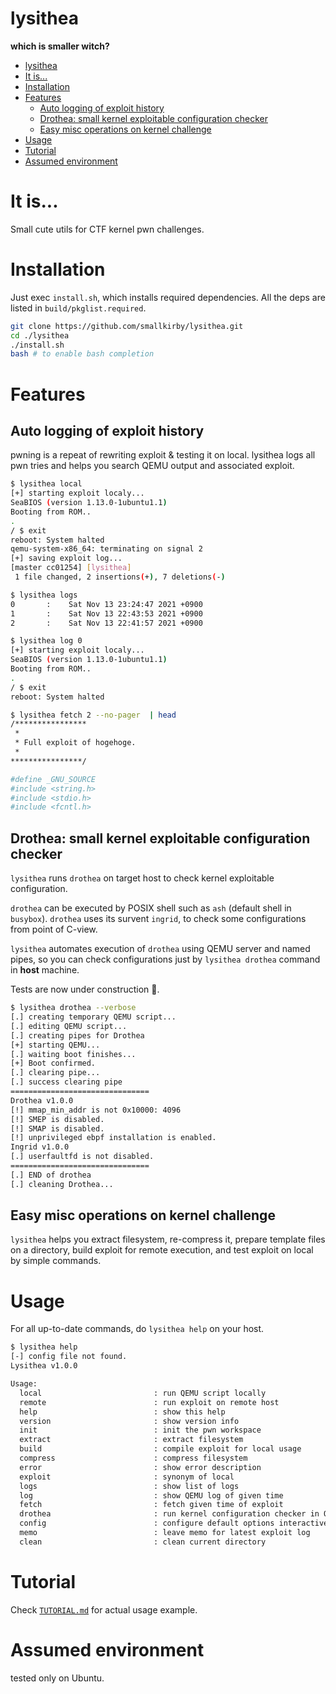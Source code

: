 # lysithea

**which is smaller witch?**

- [lysithea](#lysithea)
- [It is...](#it-is)
- [Installation](#installation)
- [Features](#features)
  - [Auto logging of exploit history](#auto-logging-of-exploit-history)
  - [Drothea: small kernel exploitable configuration checker](#drothea-small-kernel-exploitable-configuration-checker)
  - [Easy misc operations on kernel challenge](#easy-misc-operations-on-kernel-challenge)
- [Usage](#usage)
- [Tutorial](#tutorial)
- [Assumed environment](#assumed-environment)


# It is...

Small cute utils for CTF kernel pwn challenges.  

# Installation

Just exec `install.sh`, which installs required dependencies. All the deps are listed in `build/pkglist.required`.

```install.sh
git clone https://github.com/smallkirby/lysithea.git
cd ./lysithea
./install.sh
bash # to enable bash completion
```

# Features

## Auto logging of exploit history

pwning is a repeat of rewriting exploit & testing it on local. lysithea logs all pwn tries and helps you search QEMU output and associated exploit.

```logging.sh
$ lysithea local
[+] starting exploit localy...
SeaBIOS (version 1.13.0-1ubuntu1.1)
Booting from ROM..
.
/ $ exit
reboot: System halted
qemu-system-x86_64: terminating on signal 2
[+] saving exploit log...
[master cc01254] [lysithea]
 1 file changed, 2 insertions(+), 7 deletions(-)

$ lysithea logs
0       :    Sat Nov 13 23:24:47 2021 +0900
1       :    Sat Nov 13 22:43:53 2021 +0900
2       :    Sat Nov 13 22:41:57 2021 +0900

$ lysithea log 0
[+] starting exploit localy...
SeaBIOS (version 1.13.0-1ubuntu1.1)
Booting from ROM..
.
/ $ exit
reboot: System halted

$ lysithea fetch 2 --no-pager  | head
/****************
 *
 * Full exploit of hogehoge.
 *
****************/

#define _GNU_SOURCE
#include <string.h>
#include <stdio.h>
#include <fcntl.h>
```


## Drothea: small kernel exploitable configuration checker

`lysithea` runs `drothea` on target host to check kernel exploitable configuration.  

`drothea` can be executed by POSIX shell such as `ash` (default shell in `busybox`). `drothea` uses its survent `ingrid`, to check some configurations from point of C-view.  

`lysithea` automates execution of `drothea` using QEMU server and named pipes, so you can check configurations just by `lysithea drothea` command in **host** machine.  

Tests are now under construction 🚧.

```drothea.sh
$ lysithea drothea --verbose
[.] creating temporary QEMU script...
[.] editing QEMU script...
[.] creating pipes for Drothea
[+] starting QEMU...
[.] waiting boot finishes...
[+] Boot confirmed.
[.] clearing pipe...
[.] success clearing pipe
===============================
Drothea v1.0.0
[!] mmap_min_addr is not 0x10000: 4096
[!] SMEP is disabled.
[!] SMAP is disabled.
[!] unprivileged ebpf installation is enabled.
Ingrid v1.0.0
[.] userfaultfd is not disabled.
===============================
[.] END of drothea
[.] cleaning Drothea...
```


## Easy misc operations on kernel challenge

`lysithea` helps you extract filesystem, re-compress it, prepare template files on a directory, build exploit for remote execution, and test exploit on local by simple commands.


# Usage

For all up-to-date commands, do `lysithea help` on your host.


```help.txt
$ lysithea help
[-] config file not found.
Lysithea v1.0.0

Usage:
  local                         : run QEMU script locally
  remote                        : run exploit on remote host
  help                          : show this help
  version                       : show version info
  init                          : init the pwn workspace
  extract                       : extract filesystem
  build                         : compile exploit for local usage
  compress                      : compress filesystem
  error                         : show error description
  exploit                       : synonym of local
  logs                          : show list of logs
  log                           : show QEMU log of given time
  fetch                         : fetch given time of exploit
  drothea                       : run kernel configuration checker in QEMU
  config                        : configure default options interactively
  memo                          : leave memo for latest exploit log
  clean                         : clean current directory
```

# Tutorial

Check [`TUTORIAL.md`](./docs/TUTORIAL.md) for actual usage example.

# Assumed environment

tested only on Ubuntu.
